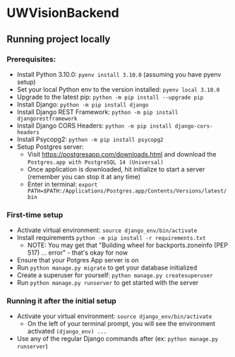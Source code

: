 # UWVisionBackend

## Running project locally

### Prerequisites:
- Install Python 3.10.0: `pyenv install 3.10.0` (assuming you have pyenv setup)
- Set your local Python env to the version installed: `pyenv local 3.10.0`
- Upgrade to the latest pip: `python -m pip install --upgrade pip`
- Install Django: `python -m pip install django`
- Install Django REST Framework: `python -m pip install djangorestframework`
- Install Django CORS Headers: `python -m pip install django-cors-headers`
- Install Psycopg2: `python -m pip install psycopg2`
- Setup Postgres server:
  - Visit https://postgresapp.com/downloads.html and download the `Postgres.app with PostgreSQL 14 (Universal)`
  - Once application is downloaded, hit initialize to start a server (remember you can stop it at any time)
  - Enter in terminal: `export PATH=$PATH:/Applications/Postgres.app/Contents/Versions/latest/bin`

### First-time setup
- Activate virtual environment: `source django_env/bin/activate`
- Install requirements `python -m pip install -r requirements.txt`
  - NOTE: You may get that "Building wheel for backports.zoneinfo (PEP 517) ... error" - that's okay for now
- Ensure that your Potgres App server is on
- Run `python manage.py migrate` to get your database initialized
- Create a superuser for yourself: `python manage.py createsuperuser`
- Run `python manage.py runserver` to get started with the server

### Running it after the initial setup
- Activate your virtual environment: `source django_env/bin/activate`
  - On the left of your terminal prompt, you will see the environment activated `(django_env) ...`
- Use any of the regular Django commands after (ex: `python manage.py runserver`)

